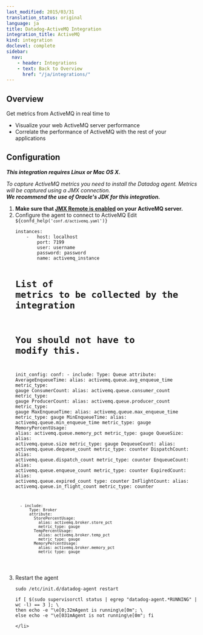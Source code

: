 ```yaml
---
last_modified: 2015/03/31
translation_status: original
language: ja
title: Datadog-ActiveMQ Integration
integration_title: ActiveMQ
kind: integration
doclevel: complete
sidebar:
  nav:
    - header: Integrations
    - text: Back to Overview
      href: "/ja/integrations/"
---
```


<div id="int-overview">
<h2>Overview</h2>
<p>Get metrics from ActiveMQ in real time to</p>
<ul>
  <li>Visualize your web ActiveMQ server performance</li>
  <li>Correlate the performance of ActiveMQ with the rest of your applications</li>
</ul>

</div>

<div id="int-configuration">
<h2>Configuration</h2>
<p><em><b>This integration requires Linux or Mac OS X.</b>

  To capture ActiveMQ metrics you need to install the Datadog agent.
Metrics will be captured using a JMX connection.
<br /><b>We recommend the use of Oracle's JDK for this integration.</b>
</em></p>

<ol>
  <li><b>Make sure that <a href="http://activemq.apache.org/jmx.html"> JMX Remote is enabled</a> on your ActiveMQ server.</b>
  </li>
    <li>Configure the agent to connect to ActiveMQ
      Edit <code>${confd_help('<code>conf.d/activemq.yaml</code>')}</code>
        <pre class="textfile"><code>instances:
    -   host: localhost
        port: 7199
        user: username
        password: password
        name: activemq_instance


# List of metrics to be collected by the integration
# You should not have to modify this.
init_config:
    conf:
      - include:
          Type: Queue
          attribute:
            AverageEnqueueTime:
              alias: activemq.queue.avg_enqueue_time
              metric_type: gauge
            ConsumerCount:
              alias: activemq.queue.consumer_count
              metric_type: gauge
            ProducerCount:
              alias: activemq.queue.producer_count
              metric_type: gauge
            MaxEnqueueTime:
              alias: activemq.queue.max_enqueue_time
              metric_type: gauge
            MinEnqueueTime:
              alias: activemq.queue.min_enqueue_time
              metric_type: gauge
            MemoryPercentUsage:
              alias: activemq.queue.memory_pct
              metric_type: gauge
            QueueSize:
              alias: activemq.queue.size
              metric_type: gauge
            DequeueCount:
              alias: activemq.queue.dequeue_count
              metric_type: counter
            DispatchCount:
              alias: activemq.queue.dispatch_count
              metric_type: counter
            EnqueueCount:
              alias: activemq.queue.enqueue_count
              metric_type: counter
            ExpiredCount:
              alias: activemq.queue.expired_count
              type: counter
            InFlightCount:
              alias: activemq.queue.in_flight_count
              metric_type: counter

      - include:
          Type: Broker
          attribute:
            StorePercentUsage:
              alias: activemq.broker.store_pct
              metric_type: gauge
            TempPercentUsage:
              alias: activemq.broker.temp_pct
              metric_type: gauge
            MemoryPercentUsage:
              alias: activemq.broker.memory_pct
              metric_type: gauge
</code></pre>
    </li>

  <li>Restart the agent
        <pre class="linux"><code>sudo /etc/init.d/datadog-agent restart</code></pre>

  <pre class="verification"><code>if [ $(sudo supervisorctl status | egrep "datadog-agent.*RUNNING" | wc -l) == 3 ]; &#92;
then echo -e "&#92;e[0;32mAgent is running&#92;e[0m"; &#92;
else echo -e "&#92;e[031mAgent is not running&#92;e[0m"; fi</code></pre>
    </li>
</ol>
</div>
